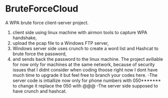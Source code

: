 # BruteForceCloud
A WPA brute force client-server project.
1. client side using linux machine with airmon tools to capture WPA handshake, 
2. upload the pcap file to a Windows FTP server,
3. Windows server side uses crunch to create a word list and Hashcat to brute force the password,
4. and sends back the password to the linux machine.
The project aviliable for now only for machines at the same network,
because of security issues that I didnt consider when coding thoose
right now I dont have much time to upgrade it but feel free to branch
your codes here.
-The server code is intiallize now only for phone numbers with 050******* 
 to change it replace the 050 with @@@
-The server side supposed to have crunch and hashcat.
